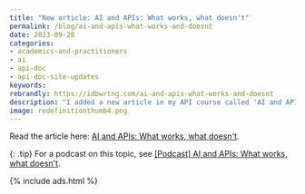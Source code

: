 ```yaml
---
title: "New article: AI and APIs: What works, what doesn't"
permalink: /blog/ai-and-apis-what-works-and-doesnt
date: 2023-09-28
categories:
- academics-and-practitioners
- ai
- api-doc
- api-doc-site-updates
keywords: 
rebrandly: https://idbwrtng.com/ai-and-apis-what-works-and-doesnt
description: "I added a new article in my API course called 'AI and APIs: What works, what doesn't'. In conversations about AI, a lot of people ask the same questions: What kind of scenarios is AI good for? What works, what doesn't? In which scenarios? This article focuses on clarifying those scenarios where AI excels and where it doesn't, particularly for technical writers creating documentation. I also argue for the inevitability of AI integration through an argument referred to as the 'obsolescence regime.'"
image: redefinitionthumb4.png
---
```


Read the article here: [AI and APIs: What works, what doesn't](/ai/docapis_ai_what_works_and_doesnt.html).

{: .tip}
For a podcast on this topic, see [\[Podcast\] AI and APIs: What works, what doesn't](/blog/ai-apis-what-works-and-doesnt-video-recording-podcast).

{% include ads.html %}

